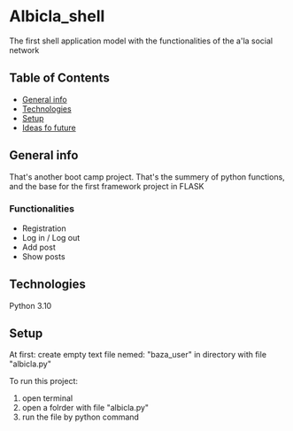# Albicla_shell
The first shell application model with the functionalities of the a'la social network

## Table of Contents
* [General info](#general-info)
* [Technologies](#technologies)
* [Setup](#setup)
* [Ideas fo future](#Ideas-for-future)

## General info
That's another boot camp project. That's the summery of python functions, and the base for the first framework project in FLASK

### Functionalities
* Registration
* Log in / Log out
* Add post
* Show posts

## Technologies
Python 3.10

## Setup
At first: create empty text file nemed: "baza_user"  in directory with file "albicla.py"

To run this project: 
1. open terminal
2. open a folrder with file "albicla.py"
3. run the file by python command

